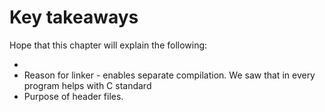 # Key takeaways

Hope that this chapter will explain the following:

*
* Reason for linker - enables separate compilation. We saw that in every program helps with C standard&#x20;
* Purpose of header files.&#x20;
